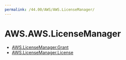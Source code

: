 ```yaml
---
permalink: /44.00/AWS/AWS.LicenseManager/
---
```


# AWS.AWS.LicenseManager



* [AWS.LicenseManager.Grant](AWS.LicenseManager.Grant.md)
* [AWS.LicenseManager.License](AWS.LicenseManager.License.md)